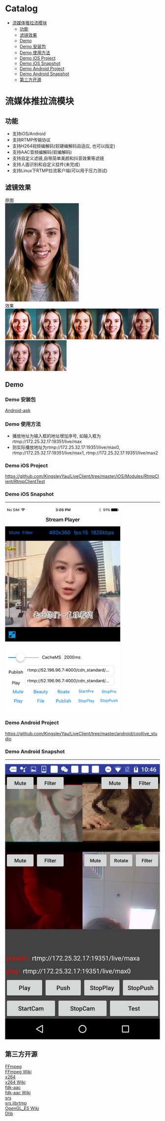 Catalog
=================

   * [流媒体推拉流模块](#流媒体推拉流模块)
   		* [功能](#功能)
      * [滤镜效果](#滤镜效果)
      * [Demo](#Demo)
      * [Demo 安装包](#Demo-安装包)
      * [Demo 使用方法](#Demo-使用方法)
      * [Demo iOS Project](#Demo-iOS-Project)
      * [Demo iOS Snapshot](#Demo-iOS-Snapshot)
      * [Demo Android Project](#Demo-Android-Project)
      * [Demo Android Snapshot](#Demo-Android-Snapshot)
      * [第三方开源](#第三方开源)
      
# 流媒体推拉流模块
## 功能
- 支持iOS/Android
- 支持RTMP传输协议
- 支持H264视频编解码(软硬编解码自适应, 也可以指定)
- 支持AAC音频编解码(软编解码)
- 支持自定义滤镜,自带简单美颜和抖音效果等滤镜
- 支持人面识别和自定义挂件(未完成)
- 支持Linux下RTMP拉流客户端(可以用于压力测试)


## 滤镜效果
原图</br>
<img width="240" height="320" src="https://github.com/KingsleyYau/LiveClient/blob/master/res/effect/original.png?raw=true"/></br>
效果</br>
<img width="100" height="100" src="https://github.com/KingsleyYau/LiveClient/blob/master/res/effect/0.png?raw=true"/><img width="100" height="100" src="https://github.com/KingsleyYau/LiveClient/blob/master/res/effect/1.png?raw=true"/><img width="100" height="100" src="https://github.com/KingsleyYau/LiveClient/blob/master/res/effect/2.png?raw=true"/><img width="100" height="100" src="https://github.com/KingsleyYau/LiveClient/blob/master/res/effect/3.png?raw=true"/><img width="100" height="100" src="https://github.com/KingsleyYau/LiveClient/blob/master/res/effect/5.png?raw=true"/><img width="100" height="100" src="https://github.com/KingsleyYau/LiveClient/blob/master/res/effect/6.png?raw=true"/><img width="100" height="100" src="https://github.com/KingsleyYau/LiveClient/blob/master/res/effect/7.png?raw=true"/></br>


## Demo
### Demo 安装包
[Android-apk](https://github.com/KingsleyYau/LiveClient/blob/master/docs/coollive.apk)


### Demo 使用方法
* 播放地址为输入框的地址增加序号, 如输入框为rtmp://172.25.32.17:19351/live/max
* 则实际播放地址为rtmp://172.25.32.17:19351/live/max0, rtmp://172.25.32.17:19351/live/max1, rtmp://172.25.32.17:19351/live/max2


### Demo iOS Project
https://github.com/KingsleyYau/LiveClient/tree/master/iOS/Modules/RtmpClient/RtmpClientTest


### Demo iOS Snapshot
-------------
<img width="375" height="667" src="https://github.com/KingsleyYau/LiveClient/blob/master/res/IMG_iOS.png?raw=true"/>


### Demo Android Project
https://github.com/KingsleyYau/LiveClient/tree/master/android/coollive_studio


### Demo Android Snapshot
-------------
![](https://github.com/KingsleyYau/LiveClient/blob/master/res/IMG_Android_1.png?raw=true)

## 第三方开源
[FFmpeg](https://ffmpeg.org/)</br>
[FFmpeg Wiki](https://en.wikipedia.org/wiki/FFmpeg)</br>
[x264](https://www.videolan.org/developers/x264.html)</br>
[x264 Wiki](https://en.wikipedia.org/wiki/X264)</br>
[fdk-aac](https://github.com/mstorsjo/fdk-aac)</br>
[fdk-aac Wiki](https://en.wikipedia.org/wiki/Fraunhofer_FDK_AAC)</br>
[srs](https://github.com/ossrs/srs)</br>
[srs.librtmp](https://github.com/ossrs/srs-librtmp)</br>
[OpenGL_ES Wiki](https://en.wikipedia.org/wiki/OpenGL_ES)</br>
[Dlib](http://dlib.net/)</br>
